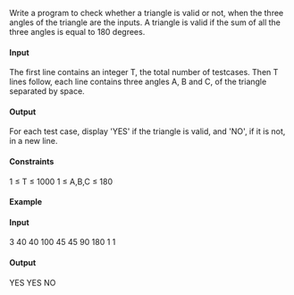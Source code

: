 Write a program to check whether a triangle is valid or not, when the three angles of the triangle are the inputs. A triangle is valid if the sum of all the three angles is equal to 180 degrees.

#### Input
The first line contains an integer T, the total number of testcases. Then T lines follow, each line contains three angles A, B and C, of the triangle separated by space.

#### Output
For each test case, display 'YES' if the triangle is valid, and 'NO', if it is not, in a new line.

#### Constraints
1 ≤ T ≤ 1000
1 ≤ A,B,C ≤ 180
#### Example
#### Input

3 
40 40 100
45 45 90
180 1 1
#### Output

YES
YES
NO
